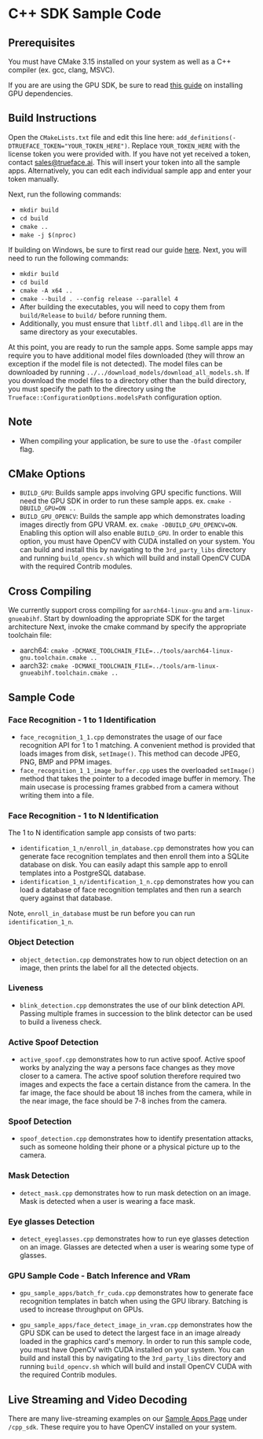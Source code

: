 # C++ SDK Sample Code

## Prerequisites
You must have CMake 3.15 installed on your system as well as a C++ compiler (ex. gcc, clang, MSVC).

If you are are using the GPU SDK, be sure to read [this guide](https://reference.trueface.ai/cpp/dev/latest/index.html#gpu-sdk-dependencies) on installing GPU dependencies. 


## Build Instructions
Open the `CMakeLists.txt` file and edit this line here: `add_definitions(-DTRUEFACE_TOKEN="YOUR_TOKEN_HERE")`.
Replace `YOUR_TOKEN_HERE` with the license token you were provided with. If you have not yet received a token, contact sales@trueface.ai. 
This will insert your token into all the sample apps. Alternatively, you can edit each individual sample app and enter your token manually. 

Next, run the following commands:
- `mkdir build`
- `cd build`
- `cmake ..`
- `make -j $(nproc)`

If building on Windows, be sure to first read our guide [here](https://reference.trueface.ai/cpp/dev/latest/index.html#windows-sdk). Next, you will need to run the following commands:
- `mkdir build`
- `cd build`
- `cmake -A x64 ..`
- `cmake --build . --config release --parallel 4`
- After building the executables, you will need to copy them from `build/Release` to `build/` before running them.
- Additionally, you must ensure that `libtf.dll` and `libpq.dll` are in the same directory as your executables. 

At this point, you are ready to run the sample apps. 
Some sample apps may require you to have additional model files downloaded (they will throw an exception if the model file is not detected).
The model files can be downloaded by running `../../download_models/download_all_models.sh`. If you download the model files to a directory other than the build directory, you must specify the path to the directory using the `Trueface::ConfigurationOptions.modelsPath` configuration option. 

## Note
- When compiling your application, be sure to use the `-Ofast` compiler flag. 

## CMake Options
- `BUILD_GPU`: Builds sample apps involving GPU specific functions. Will need the GPU SDK in order to run these sample apps. ex. `cmake -DBUILD_GPU=ON ..`
- `BUILD_GPU_OPENCV`: Builds the sample app which demonstrates loading images directly from GPU VRAM. ex. `cmake -DBUILD_GPU_OPENCV=ON`. 
  Enabling this option will also enable `BUILD_GPU`. 
  In order to enable this option, you must have OpenCV with CUDA installed on your system. 
  You can build and install this by navigating to the `3rd_party_libs` directory and running `build_opencv.sh` which will build and install OpenCV CUDA with the required Contrib modules.

## Cross Compiling
We currently support cross compiling for `aarch64-linux-gnu` and `arm-linux-gnueabihf`. Start by downloading the appropriate SDK for the target architecture
Next, invoke the cmake command by specify the appropriate toolchain file:
- aarch64: `cmake -DCMAKE_TOOLCHAIN_FILE=../tools/aarch64-linux-gnu.toolchain.cmake ..`
- aarch32: `cmake -DCMAKE_TOOLCHAIN_FILE=../tools/arm-linux-gnueabihf.toolchain.cmake ..`

## Sample Code
### Face Recognition - 1 to 1 Identification
- `face_recognition_1_1.cpp` demonstrates the usage of our face recognition API for 1 to 1 matching. A convenient method is provided that loads images from disk, `setImage()`. This method can decode JPEG, PNG, BMP and PPM images.
- `face_recognition_1_1_image_buffer.cpp` uses the overloaded `setImage()` method that takes the pointer to a decoded image buffer in memory. 
The main usecase is processing frames grabbed from a camera without writing them into a file. 

### Face Recognition - 1 to N Identification

The 1 to N identification sample app consists of two parts: 
- `identification_1_n/enroll_in_database.cpp` demonstrates how you can generate face recognition templates and then enroll them into a SQLite database on disk.
   You can easily adapt this sample app to enroll templates into a PostgreSQL database.
- `identification_1_n/identification_1_n.cpp` demonstrates how you can load a database of face recognition templates and then run a search query against that database.
  
Note, `enroll_in_database` must be run before you can run `identification_1_n`.

### Object Detection ##
- `object_detection.cpp` demonstrates how to run object detection on an image, then prints the label for all the detected objects.

### Liveness
- `blink_detection.cpp` demonstrates the use of our blink detection API. 
Passing multiple frames in succession to the blink detector can be used to build a liveness check. 

### Active Spoof Detection
- `active_spoof.cpp` demonstrates how to run active spoof. 
  Active spoof works by analyzing the way a persons face changes as they move closer to a camera. 
  The active spoof solution therefore required two images and expects the face a certain distance from the camera. 
  In the far image, the face should be about 18 inches from the camera, while in the near image, the face should be 7-8 inches from the camera.

### Spoof Detection
- `spoof_detection.cpp` demonstrates how to identify presentation attacks, such as someone holding their phone or a physical picture up to the camera. 

### Mask Detection
- `detect_mask.cpp` demonstrates how to run mask detection on an image. Mask is detected when a user is wearing a face mask.

### Eye glasses Detection
- `detect_eyeglasses.cpp` demonstrates how to run eye glasses detection on an image. Glasses are detected when a user is wearing some type of glasses.

### GPU Sample Code - Batch Inference and VRam
- `gpu_sample_apps/batch_fr_cuda.cpp` demonstrates how to generate face recognition templates in batch when using the GPU library.
Batching is used to increase throughput on GPUs. 

- `gpu_sample_apps/face_detect_image_in_vram.cpp` demonstrates how the GPU SDK can be used to detect the largest face in an image already loaded in the graphics card's memory.
  In order to run this sample code, you must have OpenCV with CUDA installed on your system.
  You can build and install this by navigating to the `3rd_party_libs` directory and running `build_opencv.sh` which will build and install OpenCV CUDA with the required Contrib modules.


## Live Streaming and Video Decoding
There are many live-streaming examples on our [Sample Apps Page](https://github.com/getchui/sample-apps) under `/cpp_sdk`.
These require you to have OpenCV installed on your system. 

